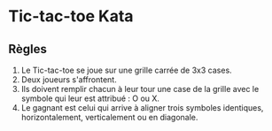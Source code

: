 # Tic-tac-toe Kata

## Règles

1. Le Tic-tac-toe se joue sur une grille carrée de 3x3 cases.
1. Deux joueurs s'affrontent.
1. Ils doivent remplir chacun à leur tour une case de la grille avec le symbole qui leur est attribué : O ou X.
1. Le gagnant est celui qui arrive à aligner trois symboles identiques, horizontalement, verticalement ou en diagonale.
